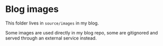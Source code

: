 # Blog images

This folder lives in `source/images` in my blog.

Some images are used directly in my blog repo, some are gitignored and served through an external service instead.
